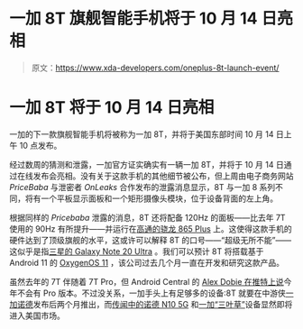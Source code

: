 # 一加 8T 旗舰智能手机将于 10 月 14 日亮相

> 原文：<https://www.xda-developers.com/oneplus-8t-launch-event/>

# 一加 8T 将于 10 月 14 日亮相

一加的下一款旗舰智能手机将被称为一加 8T，并将于美国东部时间 10 月 14 日上午 10 点发布。

经过数周的猜测和泄露，一加官方证实确实有一辆一加 8T，并将于 10 月 14 日通过在线发布会亮相。没有关于这款手机的其他细节被公布，但上周由电子商务网站 *PriceBaba* 与泄密者 *OnLeaks* 合作发布的泄露消息显示，8T 与一加 8 系列不同，将有一个平板显示面板和一个矩形摄像头模块，位于设备背面的左上角。

根据同样的 *Pricebaba* 泄露的消息，8T 还将配备 120Hz 的面板——比去年 7T 使用的 90Hz 有所提升——并运行在[高通的骁龙 865 Plus](https://www.xda-developers.com/qualcomm-snapdragon-865-plus-launch/) 上。这使得这款手机的硬件达到了顶级旗舰的水平，这或许可以解释 8T 的口号——“超级无所不能”——这似乎是指[三星的 Galaxy Note 20 Ultra](https://forum.xda-developers.com/galaxy-note-20-ultra) 。我们可以预计 8T 将搭载基于 Android 11 的 [OxygenOS 11](https://www.xda-developers.com/oneplus-android-11-official-oxygenos-11-beta-stable-tracker-download-install/) ，该公司过去几个月一直在开发和研究这款产品。

虽然去年的 7T 伴随着 7T Pro，但 Android Central 的 [Alex Dobie 在推特上说](https://twitter.com/alexdobie/status/1308014359759794178)今年不会有 Pro 版本。不过没关系，一加手头上有足够多的设备:8T 就要在中游侠[一加诺德](https://forum.xda-developers.com/oneplus-nord)发布后两个月推出，而[传闻中的诺德 N10 5G](https://www.xda-developers.com/oneplus-nord-n10-5g-us-release-price/) 和[一加“三叶草”](https://www.xda-developers.com/oneplus-clover-hd-display-snapdragon-460-rumored-launch-globally/)设备显然即将进入美国市场。